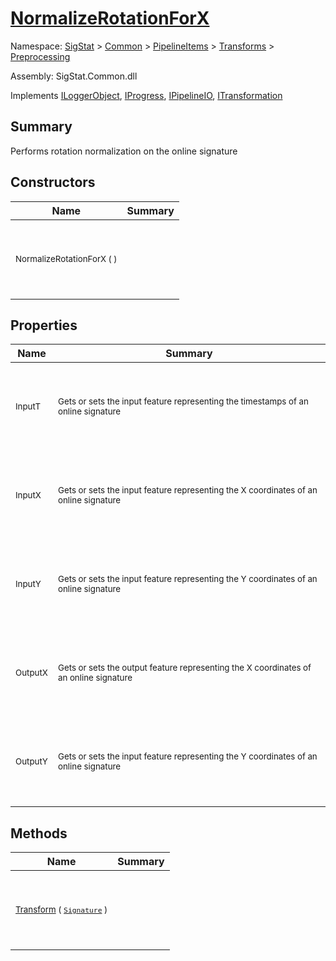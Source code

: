 # [NormalizeRotationForX](./NormalizeRotationForX.md)

Namespace: [SigStat]() > [Common](./../../../README.md) > [PipelineItems]() > [Transforms]() > [Preprocessing](./README.md)

Assembly: SigStat.Common.dll

Implements [ILoggerObject](./../../../ILoggerObject.md), [IProgress](./../../../Helpers/IProgress.md), [IPipelineIO](./../../../Pipeline/IPipelineIO.md), [ITransformation](./../../../ITransformation.md)

## Summary
Performs rotation normalization on the online signature

## Constructors

| Name | Summary | 
| --- | --- | 
| <p>&nbsp;</p><sub>NormalizeRotationForX (  )</sub><p>&nbsp;</p>| <p>&nbsp;</p><sub></sub><p>&nbsp;</p>| <br>


## Properties

| Name | Summary | 
| --- | --- | 
| <p>&nbsp;</p><sub>InputT</sub><p>&nbsp;</p>| <p>&nbsp;</p><sub>Gets or sets the input feature representing the timestamps of an online signature</sub><p>&nbsp;</p>| <br>
| <p>&nbsp;</p><sub>InputX</sub><p>&nbsp;</p>| <p>&nbsp;</p><sub>Gets or sets the input feature representing the X coordinates of an online signature</sub><p>&nbsp;</p>| <br>
| <p>&nbsp;</p><sub>InputY</sub><p>&nbsp;</p>| <p>&nbsp;</p><sub>Gets or sets the input feature representing the Y coordinates of an online signature</sub><p>&nbsp;</p>| <br>
| <p>&nbsp;</p><sub>OutputX</sub><p>&nbsp;</p>| <p>&nbsp;</p><sub>Gets or sets the output feature representing the X coordinates of an online signature</sub><p>&nbsp;</p>| <br>
| <p>&nbsp;</p><sub>OutputY</sub><p>&nbsp;</p>| <p>&nbsp;</p><sub>Gets or sets the input feature representing the Y coordinates of an online signature</sub><p>&nbsp;</p>| <br>


## Methods

| Name | Summary | 
| --- | --- | 
| <p>&nbsp;</p><sub>[Transform](./Methods/NormalizeRotationForX-100663793.md) ( [`Signature`](./../../../Signature.md) )</sub><p>&nbsp;</p>| <p>&nbsp;</p><sub></sub><p>&nbsp;</p>| <br>


